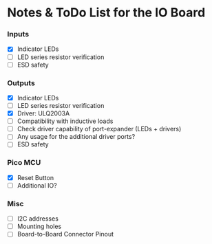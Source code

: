Notes & ToDo List for the IO Board
==================================

### Inputs
- [x] Indicator LEDs
- [ ] LED series resistor verification
- [ ] ESD safety

### Outputs
- [x] Indicator LEDs
- [ ] LED series resistor verification
- [x] Driver: ULQ2003A
- [ ] Compatibility with inductive loads
- [ ] Check driver capability of port-expander (LEDs + drivers)
- [ ] Any usage for the additional driver ports?
- [ ] ESD safety

### Pico MCU
- [x] Reset Button
- [ ] Additional IO?

### Misc
- [ ] I2C addresses
- [ ] Mounting holes
- [ ] Board-to-Board Connector Pinout
